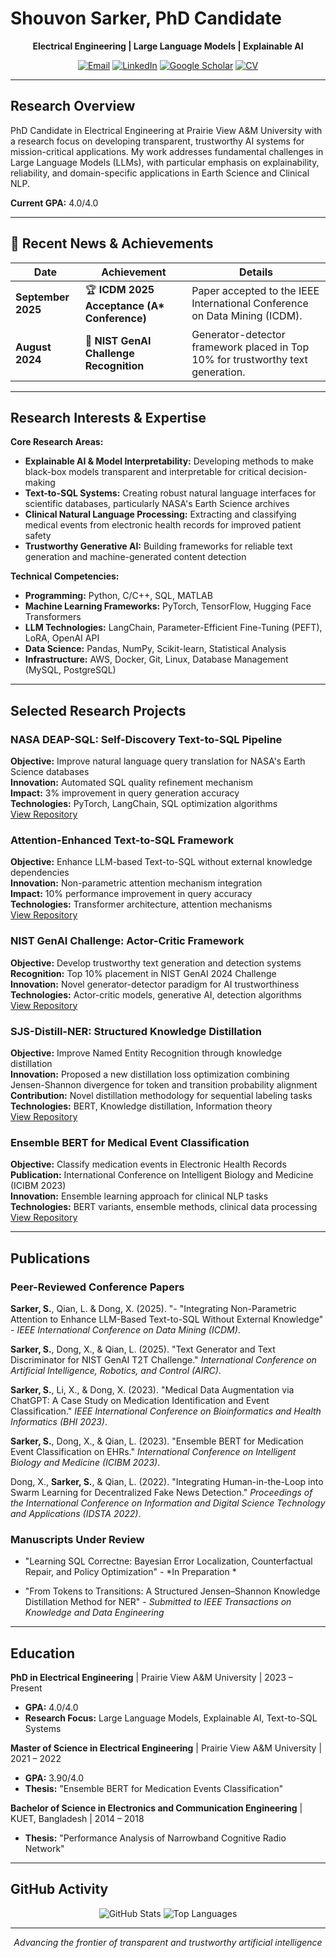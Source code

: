 # Shouvon Sarker, PhD Candidate

<div align="center">

**Electrical Engineering | Large Language Models | Explainable AI**

</div>

<div align="center">
  
[![Email](https://img.shields.io/badge/Email-shouvonsarker@gmail.com-blue?style=flat&logo=gmail)](mailto:shouvonsarker@gmail.com)
[![LinkedIn](https://img.shields.io/badge/LinkedIn-Profile-blue?style=flat&logo=linkedin)](https://www.google.com/search?q=https://linkedin.in/shouvon-sarker)
[![Google Scholar](https://img.shields.io/badge/Google%20Scholar-Citations-blue?style=flat&logo=google-scholar)](https://scholar.google.com/citations?user=WGTZTE8AAAAJ&hl=en)
[![CV](https://img.shields.io/badge/CV-Download-red?style=flat&logo=adobeacrobatreader)](cv/ShouvonSarker_CV.pdf)

</div>

---

## Research Overview

PhD Candidate in Electrical Engineering at Prairie View A&M University with a research focus on developing transparent, trustworthy AI systems for mission-critical applications. My work addresses fundamental challenges in Large Language Models (LLMs), with particular emphasis on explainability, reliability, and domain-specific applications in Earth Science and Clinical NLP.

**Current GPA:** 4.0/4.0

---

## 🌟 Recent News & Achievements

| Date | Achievement | Details |
|------|-------------|---------|
| **September 2025** | 🏆 **ICDM 2025 Acceptance (A\* Conference)** | Paper accepted to the IEEE International Conference on Data Mining (ICDM). |
| **August 2024** | 🏅 **NIST GenAI Challenge Recognition** | Generator-detector framework placed in Top 10% for trustworthy text generation. |


---



## Research Interests & Expertise

**Core Research Areas:**
- **Explainable AI & Model Interpretability:** Developing methods to make black-box models transparent and interpretable for critical decision-making
- **Text-to-SQL Systems:** Creating robust natural language interfaces for scientific databases, particularly NASA's Earth Science archives
- **Clinical Natural Language Processing:** Extracting and classifying medical events from electronic health records for improved patient safety
- **Trustworthy Generative AI:** Building frameworks for reliable text generation and machine-generated content detection

**Technical Competencies:**
- **Programming:** Python, C/C++, SQL, MATLAB
- **Machine Learning Frameworks:** PyTorch, TensorFlow, Hugging Face Transformers
- **LLM Technologies:** LangChain, Parameter-Efficient Fine-Tuning (PEFT), LoRA, OpenAI API
- **Data Science:** Pandas, NumPy, Scikit-learn, Statistical Analysis
- **Infrastructure:** AWS, Docker, Git, Linux, Database Management (MySQL, PostgreSQL)

---

## Selected Research Projects

### NASA DEAP-SQL: Self-Discovery Text-to-SQL Pipeline
**Objective:** Improve natural language query translation for NASA's Earth Science databases  
**Innovation:** Automated SQL quality refinement mechanism  
**Impact:** 3% improvement in query generation accuracy  
**Technologies:** PyTorch, LangChain, SQL optimization algorithms  
[View Repository](https://github.com/shovon095/text2sql-quality-refiner.git)

### Attention-Enhanced Text-to-SQL Framework
**Objective:** Enhance LLM-based Text-to-SQL without external knowledge dependencies  
**Innovation:** Non-parametric attention mechanism integration  
**Impact:** 10% performance improvement in query accuracy  
**Technologies:** Transformer architecture, attention mechanisms  
[View Repository](https://github.com/shovon095/nl2sql-attention-validator)

### NIST GenAI Challenge: Actor-Critic Framework
**Objective:** Develop trustworthy text generation and detection systems  
**Recognition:** Top 10% placement in NIST GenAI 2024 Challenge  
**Innovation:** Novel generator-detector paradigm for AI trustworthiness  
**Technologies:** Actor-critic models, generative AI, detection algorithms  
[View Repository](https://github.com/shovon095/nist-genai24-pipeline.git)

### SJS-Distill-NER: Structured Knowledge Distillation
**Objective:** Improve Named Entity Recognition through knowledge distillation  
**Innovation:** Proposed a new distillation loss optimization combining Jensen-Shannon divergence for token and transition probability alignment  
**Contribution:** Novel distillation methodology for sequential labeling tasks  
**Technologies:** BERT, Knowledge distillation, Information theory  
[View Repository](https://github.com/shovon095)

### Ensemble BERT for Medical Event Classification
**Objective:** Classify medication events in Electronic Health Records  
**Publication:** International Conference on Intelligent Biology and Medicine (ICIBM 2023)  
**Innovation:** Ensemble learning approach for clinical NLP tasks  
**Technologies:** BERT variants, ensemble methods, clinical data processing  
[View Repository](https://github.com/shovon095/Calibration-of-BERT-for-NER.git)

---

## Publications

### Peer-Reviewed Conference Papers

**Sarker, S.**, Qian, L. & Dong, X. (2025). "- "Integrating Non-Parametric Attention to Enhance LLM-Based Text-to-SQL Without External Knowledge" - *IEEE International Conference on Data Mining (ICDM)*.

**Sarker, S.**, Dong, X., & Qian, L. (2025). "Text Generator and Text Discriminator for NIST GenAI T2T Challenge." *International Conference on Artificial Intelligence, Robotics, and Control (AIRC)*.

**Sarker, S.**, Li, X., & Dong, X. (2023). "Medical Data Augmentation via ChatGPT: A Case Study on Medication Identification and Event Classification." *IEEE International Conference on Bioinformatics and Health Informatics (BHI 2023)*.

**Sarker, S.**, Dong, X., & Qian, L. (2023). "Ensemble BERT for Medication Event Classification on EHRs." *International Conference on Intelligent Biology and Medicine (ICIBM 2023)*.

Dong, X., **Sarker, S.**, & Qian, L. (2022). "Integrating Human-in-the-Loop into Swarm Learning for Decentralized Fake News Detection." *Proceedings of the International Conference on Information and Digital Science Technology and Applications (IDSTA 2022)*.

### Manuscripts Under Review
- "Learning SQL Correctne: Bayesian Error Localization, Counterfactual Repair, and Policy Optimization" - *In Preparation *

- "From Tokens to Transitions: A Structured Jensen–Shannon Knowledge Distillation Method for NER" - *Submitted to IEEE Transactions on Knowledge and Data Engineering*

---

## Education

**PhD in Electrical Engineering** | Prairie View A&M University | 2023 – Present  
- **GPA:** 4.0/4.0  
- **Research Focus:** Large Language Models, Explainable AI, Text-to-SQL Systems  

**Master of Science in Electrical Engineering** | Prairie View A&M University | 2021 – 2022  
- **GPA:** 3.90/4.0  
- **Thesis:** "Ensemble BERT for Medication Events Classification"

**Bachelor of Science in Electronics and Communication Engineering** | KUET, Bangladesh | 2014 – 2018  
- **Thesis:** "Performance Analysis of Narrowband Cognitive Radio Network"

---

## GitHub Activity

<div align="center">

![GitHub Stats](https://github-readme-stats.vercel.app/api?username=shovon095&show_icons=true&theme=default&hide_border=true&count_private=true)
![Top Languages](https://github-readme-stats.vercel.app/api/top-langs/?username=shovon095&layout=compact&theme=default&hide_border=true)

</div>

---


<div align="center">

*Advancing the frontier of transparent and trustworthy artificial intelligence*

</div>
